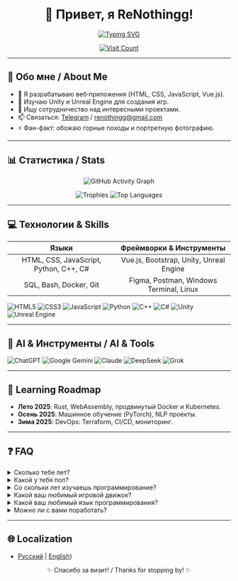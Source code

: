 <h1 align="center">
  👋 Привет, я ReNothingg!
</h1>

<p align="center">
  <a href="https://git.io/typing-svg">
    <img src="https://readme-typing-svg.demolab.com?font=Fira+Code&weight=500&size=32&pause=1000&center=true&width=800&height=100&lines=Frontend+|+Backend+|+Game+Dev" alt="Typing SVG" />
  </a>
</p>

<p align="center">
  <a href="https://github.com/renothingg">
    <img src="https://count.getloli.com/get/@renothingg?theme=rule34" alt="Visit Count" />
  </a>
</p>

---

## 🚀 Обо мне / About Me

* 🔭 Я разрабатываю веб‑приложения (HTML, CSS, JavaScript, Vue.js).
* 🌱 Изучаю Unity и Unreal Engine для создания игр.
* 👯 Ищу сотрудничество над интересными проектами.
* 📫 Связаться: [Telegram](https://t.me/ReNothingg) / [renothingg@gmail.com](mailto:renothingg@gmail.com)
* ⚡ Фан-факт: обожаю горные походы и портретную фотографию.

---

## 📊 Статистика / Stats

<p align="center">
  <img src="https://github-readme-activity-graph.vercel.app/graph?username=renothingg&bg_color=0d1117&color=58a6ff&line=58a6ff&point=58a6ff&area=true&area_color=161b22&radius=8&hide_border=true" alt="GitHub Activity Graph" />
</p>

<p align="center">
  <img src="https://github-profile-trophy.vercel.app/?username=renothingg&theme=onedark&no-bg=true&no-frame=true&margin-w=10&margin-h=10" alt="Trophies" />
  <img src="https://github-readme-stats.vercel.app/api/top-langs/?username=renothingg&layout=compact&langs_count=6&theme=onedark&hide_border=true" alt="Top Languages" />
</p>


---

## 💻 Технологии & Skills

|                  Языки                 |         Фреймворки & Инструменты        |
| :------------------------------------: | :-------------------------------------: |
| HTML, CSS, JavaScript, Python, C++, C# | Vue.js, Bootstrap, Unity, Unreal Engine |
|         SQL, Bash, Docker, Git         | Figma, Postman, Windows Terminal, Linux |

![HTML5](https://img.shields.io/badge/HTML5-E34F26?style=for-the-badge\&logo=html5)
![CSS3](https://img.shields.io/badge/CSS3-1572B6?style=for-the-badge\&logo=css3)
![JavaScript](https://img.shields.io/badge/JavaScript-F7DF1E?style=for-the-badge\&logo=javascript)
![Python](https://img.shields.io/badge/Python-3776AB?style=for-the-badge\&logo=python)
![C++](https://img.shields.io/badge/C++-00599C?style=for-the-badge\&logo=c%2B%2B)
![C#](https://img.shields.io/badge/C%23-239120?style=for-the-badge\&logo=c-sharp)
![Unity](https://img.shields.io/badge/Unity-000000?style=for-the-badge\&logo=unity)
![Unreal Engine](https://img.shields.io/badge/Unreal_Engine-0E1128?style=for-the-badge\&logo=unrealengine)

---

## 🤖 AI & Инструменты / AI & Tools

![ChatGPT](https://img.shields.io/badge/ChatGPT-74AA9C?style=for-the-badge\&logo=openai)
![Google Gemini](https://img.shields.io/badge/Google_Gemini-8E75B2?style=for-the-badge\&logo=google)
![Claude](https://img.shields.io/badge/Claude-000000?style=for-the-badge\&logo=anthropic)
![DeepSeek](https://img.shields.io/badge/DeepSeek-0066FF?style=for-the-badge\&logo=deepseek)
![Grok](https://img.shields.io/badge/Grok-000000?style=for-the-badge\&logo=grok)

---

## 🎯 Learning Roadmap
* **Лето 2025**: Rust, WebAssembly, продвинутый Docker и Kubernetes.
* **Осень 2025**: Машинное обучение (PyTorch), NLP проекты.
* **Зима 2025**: DevOps: Terraform, CI/CD, мониторинг.
---

## ❓ FAQ

<details>
  <summary>Сколько тебе лет?</summary>
  Достаточно, чтобы знать, что while(true) — плохая идея, но недостаточно, чтобы перестать её использовать.
</details>

<details>
  <summary>Какой у тебя пол?</summary>
  Есть входная дверь, есть выходная. А это значит, что я... скорее всего, двусторонний. Вопрос открытый, но функциональный!
</details>

<details>
  <summary> Со скольки лет изучаешь программирование?</summary>
  С 2015 года. Тогда всё было проще — HTML не прикидывался полноценным языком, а я ещё верил в дружбу между фронтом и бэком.
</details>

<details>
  <summary>Какой ваш любимый игровой движок?</summary>
  Тот, где сцена не рушится от одного забытого коллайдера. А вообще — Unity, пока он не начал требовать донаты за каждый прыжок персонажа.
</details>

<details>
  <summary>Какой ваш любимый язык программирования?</summary>
    C# — потому что люблю, когда код как IKEA: всё на местах, удобно и красиво, пока не начнёшь собирать на проде.
    Немного Python тоже уважаю — он как тапочки: удобно, тепло... но на улицу в нем не пойдешь.
</details>

<details>
  <summary>Можно ли с вами поработать?</summary>
  Конечно! Только сначала пройдите испытание: настройте Git без гугла и выживите после ревью от самого себя.
</details>

---

## 🌐 Localization

* [Русский](README.md) | [English](README-en.md))

<p align="center">✨ Спасибо за визит! / Thanks for stopping by! ✨</p>
